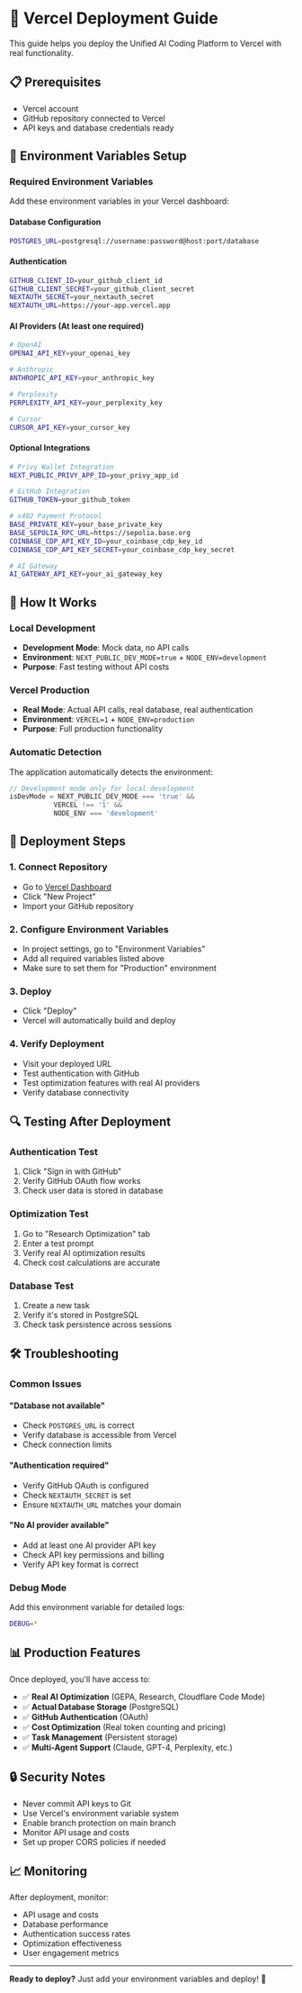 # 🚀 Vercel Deployment Guide

This guide helps you deploy the Unified AI Coding Platform to Vercel with real functionality.

## 📋 Prerequisites

- Vercel account
- GitHub repository connected to Vercel
- API keys and database credentials ready

## 🔧 Environment Variables Setup

### Required Environment Variables

Add these environment variables in your Vercel dashboard:

#### Database Configuration
```bash
POSTGRES_URL=postgresql://username:password@host:port/database
```

#### Authentication
```bash
GITHUB_CLIENT_ID=your_github_client_id
GITHUB_CLIENT_SECRET=your_github_client_secret
NEXTAUTH_SECRET=your_nextauth_secret
NEXTAUTH_URL=https://your-app.vercel.app
```

#### AI Providers (At least one required)
```bash
# OpenAI
OPENAI_API_KEY=your_openai_key

# Anthropic
ANTHROPIC_API_KEY=your_anthropic_key

# Perplexity
PERPLEXITY_API_KEY=your_perplexity_key

# Cursor
CURSOR_API_KEY=your_cursor_key
```

#### Optional Integrations
```bash
# Privy Wallet Integration
NEXT_PUBLIC_PRIVY_APP_ID=your_privy_app_id

# GitHub Integration
GITHUB_TOKEN=your_github_token

# x402 Payment Protocol
BASE_PRIVATE_KEY=your_base_private_key
BASE_SEPOLIA_RPC_URL=https://sepolia.base.org
COINBASE_CDP_API_KEY_ID=your_coinbase_cdp_key_id
COINBASE_CDP_API_KEY_SECRET=your_coinbase_cdp_key_secret

# AI Gateway
AI_GATEWAY_API_KEY=your_ai_gateway_key
```

## 🎯 How It Works

### Local Development
- **Development Mode**: Mock data, no API calls
- **Environment**: `NEXT_PUBLIC_DEV_MODE=true` + `NODE_ENV=development`
- **Purpose**: Fast testing without API costs

### Vercel Production
- **Real Mode**: Actual API calls, real database, real authentication
- **Environment**: `VERCEL=1` + `NODE_ENV=production`
- **Purpose**: Full production functionality

### Automatic Detection
The application automatically detects the environment:

```typescript
// Development mode only for local development
isDevMode = NEXT_PUBLIC_DEV_MODE === 'true' && 
           VERCEL !== '1' && 
           NODE_ENV === 'development'
```

## 🚀 Deployment Steps

### 1. Connect Repository
- Go to [Vercel Dashboard](https://vercel.com/dashboard)
- Click "New Project"
- Import your GitHub repository

### 2. Configure Environment Variables
- In project settings, go to "Environment Variables"
- Add all required variables listed above
- Make sure to set them for "Production" environment

### 3. Deploy
- Click "Deploy"
- Vercel will automatically build and deploy

### 4. Verify Deployment
- Visit your deployed URL
- Test authentication with GitHub
- Test optimization features with real AI providers
- Verify database connectivity

## 🔍 Testing After Deployment

### Authentication Test
1. Click "Sign in with GitHub"
2. Verify GitHub OAuth flow works
3. Check user data is stored in database

### Optimization Test
1. Go to "Research Optimization" tab
2. Enter a test prompt
3. Verify real AI optimization results
4. Check cost calculations are accurate

### Database Test
1. Create a new task
2. Verify it's stored in PostgreSQL
3. Check task persistence across sessions

## 🛠️ Troubleshooting

### Common Issues

#### "Database not available"
- Check `POSTGRES_URL` is correct
- Verify database is accessible from Vercel
- Check connection limits

#### "Authentication required"
- Verify GitHub OAuth is configured
- Check `NEXTAUTH_SECRET` is set
- Ensure `NEXTAUTH_URL` matches your domain

#### "No AI provider available"
- Add at least one AI provider API key
- Check API key permissions and billing
- Verify API key format is correct

### Debug Mode
Add this environment variable for detailed logs:
```bash
DEBUG=*
```

## 📊 Production Features

Once deployed, you'll have access to:

- ✅ **Real AI Optimization** (GEPA, Research, Cloudflare Code Mode)
- ✅ **Actual Database Storage** (PostgreSQL)
- ✅ **GitHub Authentication** (OAuth)
- ✅ **Cost Optimization** (Real token counting and pricing)
- ✅ **Task Management** (Persistent storage)
- ✅ **Multi-Agent Support** (Claude, GPT-4, Perplexity, etc.)

## 🔒 Security Notes

- Never commit API keys to Git
- Use Vercel's environment variable system
- Enable branch protection on main branch
- Monitor API usage and costs
- Set up proper CORS policies if needed

## 📈 Monitoring

After deployment, monitor:
- API usage and costs
- Database performance
- Authentication success rates
- Optimization effectiveness
- User engagement metrics

---

**Ready to deploy?** Just add your environment variables and deploy! 🚀
